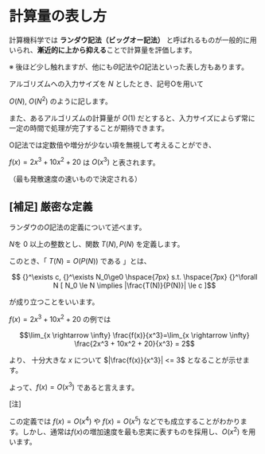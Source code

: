 # 計算量の表し方

計算機科学では **ランダウ記法（ビッグオー記法）** と呼ばれるものが一般的に用いられ、**漸近的に上から抑える**ことで計算量を評価します。

※ 後ほど少し触れますが、他にも$\Theta$記法や$\Omega$記法といった表し方もあります。

アルゴリズムへの入力サイズを $N$ としたとき、記号Oを用いて

$O(N)$, $O(N^2)$ のように記します。

また、あるアルゴリズムの計算量が $O(1)$ だとすると、入力サイズによらず常に一定の時間で処理が完了することが期待できます。

O記法では定数倍や増分が少ない項を無視して考えることができ、

$f(x) = 2x^3 + 10x^2 + 20$ は $O(x^3)$ と表されます。

（最も発散速度の速いもので決定される）

## [補足] 厳密な定義

ランダウの$O$記法の定義について述べます。

$N$を $0$ 以上の整数とし、関数  $T(N), P(N)$  を定義します。

このとき、「 $T(N) = O(P(N))$ である 」とは、

$$ {}^\exists c, {}^\exists N_0\ge0 \hspace{7px} s.t. \hspace{7px} {}^\forall N [  N_0 \le N \implies |\frac{T(N)}{P(N)}| \le c ]$$

が成り立つことをいいます。

$f(x) = 2x^3 + 10x^2 + 20$ の例では

$$\lim_{x \rightarrow \infty} \frac{f(x)}{x^3}=\lim_{x \rightarrow \infty} \frac{2x^3 + 10x^2 + 20}{x^3} = 2$$

より、 十分大きな $x$ について $|\frac{f(x)}{x^3}| <= 3$  となることが示せます。

よって、$f(x) = O(x^3)$  であると言えます。

[注]

この定義では $f(x) = O(x^4)$ や $f(x) = O(x^5)$ などでも成立することがわかります。しかし、通常は$f(x)$の増加速度を最も忠実に表すものを採用し、$O(x^2)$ を用います。
